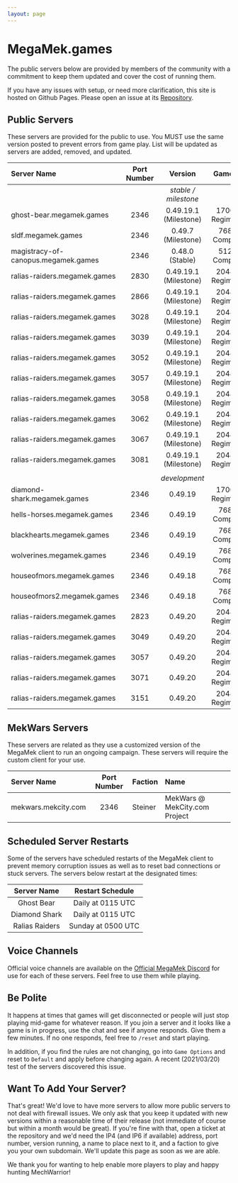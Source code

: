 ```yaml
---
layout: page
---
```

# MegaMek.games

The public servers below are provided by members of the community with a
commitment to keep them updated and cover the cost of running them.

If you have any issues with setup, or need more clarification, this site is
hosted on Github Pages. Please open an issue at its [Repository](https://github.com/rjhancock/megamek-games).

## Public Servers

These servers are provided for the public to use. You MUST use the same version
posted to prevent errors from game play. List will be updated as servers are
added, removed, and updated.

|Server Name|Port Number|Version|Game Size|Provided By|
|:------|:-----:|:--------:|:--:|-------:|
|||*stable / milestone*|||
|ghost-bear.megamek.games            |2346|0.49.19.1 (Milestone)|1700M - Regimental? |TapEnvy.us, LLC|
|sldf.megamek.games                  |2346|0.49.7 (Milestone)|768M - Companies    |MegaMek Team|
|magistracy-of-canopus.megamek.games |2346|0.48.0 (Stable)|512M - Companies    |Delra|
|ralias-raiders.megamek.games        |2830|0.49.19.1 (Milestone)|2048M - Regimental? |[RR] Sierra Invenio|
|ralias-raiders.megamek.games        |2866|0.49.19.1 (Milestone)|2048M - Regimental? |[RR] Sierra Invenio|
|ralias-raiders.megamek.games        |3028|0.49.19.1 (Milestone)|2048M - Regimental? |[RR] Sierra Invenio|
|ralias-raiders.megamek.games        |3039|0.49.19.1 (Milestone)|2048M - Regimental? |[RR] Sierra Invenio|
|ralias-raiders.megamek.games        |3052|0.49.19.1 (Milestone)|2048M - Regimental? |[RR] Sierra Invenio|
|ralias-raiders.megamek.games        |3057|0.49.19.1 (Milestone)|2048M - Regimental? |[RR] Sierra Invenio|
|ralias-raiders.megamek.games        |3058|0.49.19.1 (Milestone)|2048M - Regimental? |[RR] Sierra Invenio|
|ralias-raiders.megamek.games        |3062|0.49.19.1 (Milestone)|2048M - Regimental? |[RR] Sierra Invenio|
|ralias-raiders.megamek.games        |3067|0.49.19.1 (Milestone)|2048M - Regimental? |[RR] Sierra Invenio|
|ralias-raiders.megamek.games        |3081|0.49.19.1 (Milestone)|2048M - Regimental? |[RR] Sierra Invenio|
||||||
|||*development*|||
|diamond-shark.megamek.games  |2346|0.49.19|1700M - Regimental? |TapEnvy.us, LLC|
|hells-horses.megamek.games   |2346|0.49.19|768M - Companies    |MegaMek Team|
|blackhearts.megamek.games    |2346|0.49.19|768M - Companies    |MegaMek Team|
|wolverines.megamek.games     |2346|0.49.19|768M - Companies    |MegaMek Team|
|houseofmors.megamek.games    |2346|0.49.18|768M - Companies    |Mors2657|
|houseofmors2.megamek.games   |2346|0.49.18|768M - Companies    |Mors2657|
|ralias-raiders.megamek.games |2823|0.49.20|2048M - Regimental? |[RR] Sierra Invenio|
|ralias-raiders.megamek.games |3049|0.49.20|2048M - Regimental? |[RR] Sierra Invenio|
|ralias-raiders.megamek.games |3057|0.49.20|2048M - Regimental? |[RR] Sierra Invenio|
|ralias-raiders.megamek.games |3071|0.49.20|2048M - Regimental? |[RR] Sierra Invenio|
|ralias-raiders.megamek.games |3151|0.49.20|2048M - Regimental? |[RR] Sierra Invenio|

## MekWars Servers

These servers are related as they use a customized version of the MegaMek client to
run an ongoing campaign. These servers will require the custom client for your use.

|Server Name|Port Number|Faction|Name|
|:----|:-----:|:-----|:------|
|mekwars.mekcity.com|2346|Steiner|MekWars @ MekCity.com Project|

## Scheduled Server Restarts

Some of the servers have scheduled restarts of the MegaMek client to prevent
memory corruption issues as well as to reset bad connections or stuck servers.
The servers below restart at the designated times:

|Server Name|Restart Schedule|
|:---------:|:--------------:|
|Ghost Bear     | Daily at 0115 UTC|
|Diamond Shark  | Daily at 0115 UTC|
|Ralias Raiders | Sunday at 0500 UTC|

## Voice Channels

Official voice channels are available on the [Official MegaMek Discord](https://discord.gg/XM54YH9396) for use for each of these servers. Feel free to use them while playing.

## Be Polite

It happens at times that games will get disconnected or people will just stop playing mid-game for whatever reason. If you join a server and it looks like a game is in progress, use the chat and see if anyone responds. Give them a few minutes. If no one responds, feel free to `/reset` and start playing.

In addition, if you find the rules are not changing, go into `Game Options` and reset to `Default` and apply before changing again. A recent (2021/03/20) test of the servers discovered this issue.

## Want To Add Your Server?

That's great! We'd love to have more servers to allow more public servers to not deal with firewall issues. We only ask that you keep it updated with new versions within a reasonable time of their release (not immediate of course but within a month would be great). If you're fine with that, open a ticket at the repository and we'd need the IP4 (and IP6 if available) address, port number, version running, a name to place next to it, and a faction to give you your own subdomain. We'll update this page as soon as we are able.

We thank you for wanting to help enable more players to play and happy hunting MechWarrior!
